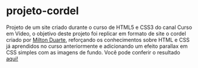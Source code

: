 # projeto-cordel
 Projeto de um site criado durante o curso de HTML5 e CSS3 do canal Curso em Vídeo, o objetivo deste projeto foi replicar em formato de site o cordel criado por <a href="https://www.recantodasletras.com.br/poesias/3186743" target="_blank">Milton Duarte</a>, reforçando os conhecimentos sobre HTML e CSS já aprendidos no curso anteriormente e adicionando um efeito parallax em CSS simples com as imagens de fundo. Você pode conferir o resultado <a href="https://gabriel-costa-valin.github.io/projeto-cordel/">aqui!</a>